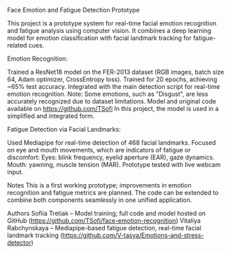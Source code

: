 Face Emotion and Fatigue Detection Prototype

This project is a prototype system for real-time facial emotion recognition and fatigue analysis using computer vision. It combines a deep learning model for emotion classification with facial landmark tracking for fatigue-related cues.



Emotion Recognition:

Trained a ResNet18 model on the FER-2013 dataset (RGB images, batch size 64, Adam optimizer, CrossEntropy loss).
Trained for 20 epochs, achieving ~65% test accuracy.
Integrated with the main detection script for real-time emotion recognition.
Note: Some emotions, such as "Disgust", are less accurately recognized due to dataset limitations.
Model and original code available on https://github.com/TSofi
In this project, the model is used in a simplified and integrated form.

Fatigue Detection via Facial Landmarks:

Used Mediapipe for real-time detection of 468 facial landmarks.
Focused on eye and mouth movements, which are indicators of fatigue or discomfort:
Eyes: blink frequency, eyelid aperture (EAR), gaze dynamics.
Mouth: yawning, muscle tension (MAR).
Prototype tested with live webcam input.


Notes
This is a first working prototype; improvements in emotion recognition and fatigue metrics are planned.
The code can be extended to combine both components seamlessly in one unified application.

Authors
Sofiia Tretiak – Model training; full code and model hosted on GitHub (https://github.com/TSofi/face-emotion-recognition)
Vitaliya Rabchynskaya – Mediapipe-based fatigue detection, real-time facial landmark tracking (https://github.com/V-tasya/Emotions-and-stress-detector)
